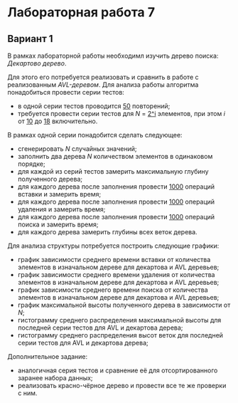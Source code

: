 # Лабораторная работа 7
## Вариант 1

В рамках лабораторной работы необходимл изучить дерево поиска: <em>Декартово дерево</em>.  

Для этого его потребуется реализовать и сравнить в работе с реализованным <em>AVL-деревом</em>. Для анализа работы алгоритма понадобиться провести серии тестов:
- в одной серии тестов проводится <ins>50</ins> повторений;
- требуется провести серии тестов для <em>N</em> = <ins>2^i</ins> элементов, при этом <em>i</em> от <ins>10</ins> до <ins>18</ins> включительно.  

В рамках одной серии понадобится сделать следующее:
- сгенерировать <em>N</em> случайных значений;
- заполнить два дерева <em>N</em> количеством элементов в одинаковом порядке;
- для каждой из серий тестов замерить максимальную глубину полученного дерева;
- для каждого дерева после заполнения провести <ins>1000</ins> операций вставки и замерить время;
- для каждого дерева после заполнения провести <ins>1000</ins> операций удаления и замерить время;
- для каждого дерева после заполнения провести <ins>1000</ins> операций поиска и замерить время;
- для каждого дерева замерить глубины всех веток дерева.  

Для анализа структуры потребуется построить следующие графики:
- график зависимости среднего времени вставки от количества элементов в изначальном дереве для декартова и AVL деревьев;
- график зависимости среднего времени удаления от количества элементов в изначальном дереве для декартова и AVL деревьев;
- график зависимости среднего времени поиска от количества элементов в изначальном дереве для декартова и AVL деревьев;
- график максимальной высоты полученного дерева в зависимости от <em>N</em>;
- гистограмму среднего распределения максимальной высоты для последней серии тестов для AVL и декартова дерева;
- гистограмму среднего распределения высот веток для последней серии тестов для AVL и декартова дерева;

Дополнительное задание:
* аналогичная серия тестов и сравнение её для отсортированного заранее набора данных;
* реализовать красно-чёрное дерево и провести все те же проверки с ним.
